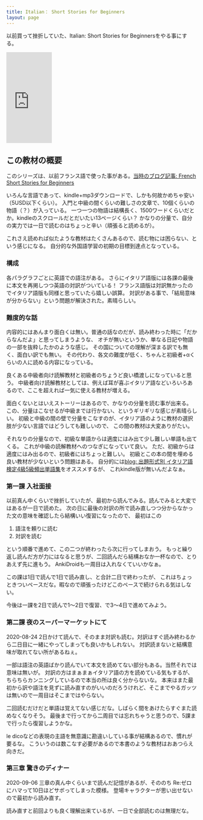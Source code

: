 ```yaml
---
title: Italian： Short Stories for Beginners
layout: page
---
```


以前買って挫折していた、Italian: Short Stories for Beginnersをやる事にする。

<iframe style="width:120px;height:240px;" marginwidth="0" marginheight="0" scrolling="no" frameborder="0" src="https://rcm-fe.amazon-adsystem.com/e/cm?ref=qf_sp_asin_til&t=karino203-22&m=amazon&o=9&p=8&l=as1&IS1=1&detail=1&asins=B06XR34CK3&bc1=ffffff&lt1=_top&fc1=333333&lc1=0066c0&bg1=ffffff&f=ifr"> </iframe>

## この教材の概要

このシリーズは、以前フランス語で使った事がある。[当時のブログ記事: French Short Stories for Beginners](https://karino2.github.io/2018/05/13/205.html)

いろんな言語であって、kindle+mp3ダウンロードで、しかも何故かめちゃ安い（5USD以下くらい）。
入門と中級の間くらいの難しさの文章で、10個くらいの物語（？）が入っている。
一つ一つの物語は結構長く、1500ワードくらいだとか。kindleのスクロールだとだいたい13ページくらい？
かなりの分量で、自分の実力では一日で読むのはちょっと辛い（頑張ると読めるが）。

これさえ読めれば似たような教材はたくさんあるので、読む物には困らない、という感じになる。
自分的な外国語学習の初期の目標到達点となっている。

### 構成

各パラグラフごとに英語での語注がある。
さらにイタリア語版には各課の最後に本文を再掲しつつ英語の対訳がついている！
フランス語版は対訳無かったのでイタリア語版も同様と思っていたら嬉しい誤算。
対訳がある事で、「結局意味が分からない」という問題が解決された。素晴らしい。

### 難度的な話

内容的にはあんまり面白くは無い。普通の話なのだが、読み終わった時に「だからなんだよ」と思ってしまうような、
オチが無いというか、単なる日記や物語の一部を抜粋したかのような感じ。
その国についての理解が深まる訳でも無く、面白い訳でも無い。
その代わり、各文の難度が低く、ちゃんと初級者+αくらいの人に読める内容になっている。

良くある中級者向け読解教材と初級者のちょうど良い橋渡しになっていると思う。
中級者向け読解教材としては、例えば耳が喜ぶイタリア語などいろいろあるので、ここを超えれば一気に使える教材が増える。

面白くないとはいえストーリーはあるので、かなりの分量を読む事が出来る。
この、分量はこなせるが中級までは行かない、というギリギリな感じが素晴らしい。
初級と中級の間の壁で分量をこなすのが、イタリア語のように教材の選択肢が少ない言語ではどうしても難しいので、
この間の教材は大変ありがたい。

それなりの分量なので、初級な単語からは適度にはみ出て少し難しい単語も出てくる。
これが中級の読解教材へのつなぎになっていて良い。
ただ、初級からは適度にはみ出るので、初級者にはちょっと難しい。
初級とこの本の間を埋める良い教材が少ないという問題はある。
自分的には[blog: 出題形式別 イタリア語検定4級5級頻出単語集](https://karino2.github.io/2020/07/26/italy_vocab.html)をオススメするが、
これkindle版が無いんだよなぁ。

### 第一課 入社面接

以前真ん中くらいで挫折していたが、最初から読んでみる。読んでみると大変ではあるが一日で読めた。
次の日に最後の対訳の所で読み直しつつ分からなかった文の意味を確認したら結構いい復習になったので、
最初はこの

1. 語注を頼りに読む
2. 対訳を読む

という順番で進めて、この二つが終わったら次に行ってしまおう。
もっと繰り返し読んだ方が力にはなると思うが、二回読んだら結構おなか一杯なので、とりあえず先に進もう。
AnkiDroidも一周目は入れなくていいかなぁ。

この課は1日で読んで1日で読み直し、と合計二日で終わったが、
これはちょっときついペースだな。暇なので頑張ったけどこのペースで続けられる気はしない。

今後は一課を2日で読んで1～2日で復習、で3～4日で進めてみよう。

### 第二課 夜のスーパーマーケットにて

2020-08-24 2日かけて読んで、そのまま対訳も読む。対訳はすぐ読み終わるから二日目に一緒にやってしまっても良いかもしれない。
対訳読まないと結構意味が取れてない所があるねぇ。

一部は語注の英語ばかり読んでいて本文を読めてない部分もある。当然それでは意味は無いが。
対訳の方はまぁまぁイタリア語の方を読めている気もするが、ちらちらカンニングしているので本当の所は良く分からないな。
本来はまた最初から訳や語注を見ずに読み直すのがいいのだろうけれど、そこまでやるガッツは無いので一周目はそこまではやらない。

二回読むだけだと単語は覚えてない感じだな。しばらく間をあけたらすぐまた読めなくなりそう。
最後まで行ってから二周目では忘れちゃうと思うので、5課まで行ったら復習しようかな。

le dicoなどの表現の主語を無意識に勘違いしている事が結構あるので、慣れが要るな。
こういうのは数こなす必要があるので本書のような教材はおあつらえ向きだ。

### 第三章 驚きのディナー

2020-09-06 三章の真ん中くらいまで読んだ記憶があるが、そののち Re:ゼロ にハマって10日ほどサボってしまった模様。
登場キャラクターが思い出せないので最初から読み直す。

読み直すと前回よりも良く理解出来ているが、一日で全部読むのは無理だな。

